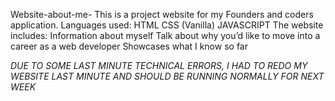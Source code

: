 Website-about-me-
This is a project website for my Founders and coders application.
Languages used:
HTML
CSS
(Vanilla) JAVASCRIPT
The website includes:
Information about myself
Talk about why you’d like to move into a career as a web developer
Showcases what I know so far

*DUE TO SOME LAST MINUTE TECHNICAL ERRORS, I HAD TO REDO MY WEBSITE LAST MINUTE AND SHOULD BE RUNNING NORMALLY FOR NEXT WEEK*
